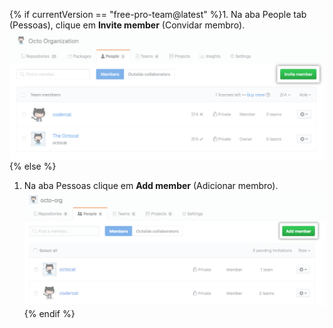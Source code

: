 {% if currentVersion == "free-pro-team@latest" %}1. Na aba People tab (Pessoas), clique em **Invite member** (Convidar membro).
  ![Botão de convidar membro](/assets/images/help/organizations/people-tab-invite-member.png){% else %}
1. Na aba Pessoas clique em **Add member** (Adicionar membro). ![Add member button](/assets/images/help/organizations/people-tab-invite-member-ghe.png){% endif %}
